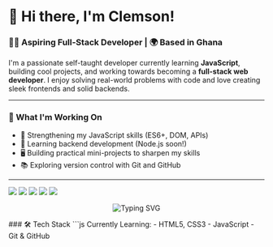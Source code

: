 # 👋 Hi there, I'm Clemson!

### 👨‍💻 Aspiring Full-Stack Developer | 🌍 Based in Ghana

I'm a passionate self-taught developer currently learning **JavaScript**, building cool projects, and working towards becoming a **full-stack web developer**. I enjoy solving real-world problems with code and love creating sleek frontends and solid backends.

---

### 🚀 What I'm Working On
- 🔨 Strengthening my JavaScript skills (ES6+, DOM, APIs)
- 🧱 Learning backend development (Node.js soon!)
- 🖥️ Building practical mini-projects to sharpen my skills
- 📚 Exploring version control with Git and GitHub

---
<p align="left">
  <img src="https://img.shields.io/badge/HTML5-E34F26?style=for-the-badge&logo=html5&logoColor=white" />
  <img src="https://img.shields.io/badge/CSS3-1572B6?style=for-the-badge&logo=css3&logoColor=white" />
  <img src="https://img.shields.io/badge/JavaScript-F7DF1E?style=for-the-badge&logo=javascript&logoColor=black" />
  <img src="https://img.shields.io/badge/Git-F05032?style=for-the-badge&logo=git&logoColor=white" />
  <img src="https://img.shields.io/badge/GitHub-181717?style=for-the-badge&logo=github&logoColor=white" />
</p>

<p align="center">
  <img src="https://readme-typing-svg.herokuapp.com?font=Fira+Code&size=24&pause=1000&color=00C8FF&center=true&vCenter=true&width=435&lines=Aspiring+Full+Stack+Developer;Always+Learning;Building+Cool+Things" alt="Typing SVG" />
</p>
### 🛠️ Tech Stack
```js
Currently Learning:
- HTML5, CSS3
- JavaScript 
- Git & GitHub


